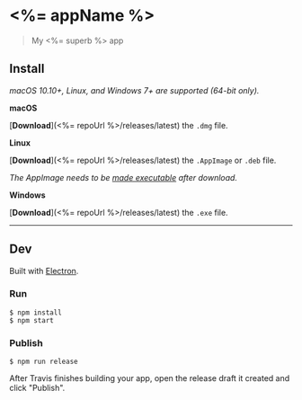 # <%= appName %>

> My <%= superb %> app


## Install

*macOS 10.10+, Linux, and Windows 7+ are supported (64-bit only).*

**macOS**

[**Download**](<%= repoUrl %>/releases/latest) the `.dmg` file.

**Linux**

[**Download**](<%= repoUrl %>/releases/latest) the `.AppImage` or `.deb` file.

*The AppImage needs to be [made executable](http://discourse.appimage.org/t/how-to-make-an-appimage-executable/80) after download.*

**Windows**

[**Download**](<%= repoUrl %>/releases/latest) the `.exe` file.


---


## Dev

Built with [Electron](https://electronjs.org).

### Run

```
$ npm install
$ npm start
```

### Publish

```
$ npm run release
```

After Travis finishes building your app, open the release draft it created and click "Publish".
